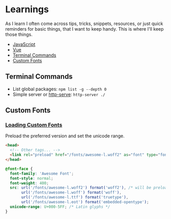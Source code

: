 # Learnings
As I learn I often come across tips, tricks, snippets, resources, or just quick reminders for basic things, that I want to keep handy. This is where I'll keep those things.

- [JavaScript](learn.js)
- [Vue](vue)
- [Terminal Commands](#terminal-commands)
- [Custom Fonts](#custom-fonts)

## Terminal Commands

- List global packages: `npm list -g --depth 0`
- Simple server or [http-serve](https://www.npmjs.com/package/http-server): `http-server ./`

## Custom Fonts

### [Loading Custom Fonts](https://developers.google.com/web/fundamentals/performance/optimizing-content-efficiency/webfont-optimization)

Preload the preferred version and set the unicode range.

```html
<head>
  <!-- Other tags... -->
  <link rel="preload" href="/fonts/awesome-l.woff2" as="font" type="font/woff2" crossorigin="anonymous">
</head>
```

```css
@font-face {
  font-family: 'Awesome Font';
  font-style: normal;
  font-weight: 400;
  src: url('/fonts/awesome-l.woff2') format('woff2'), /* will be preloaded */ 
       url('/fonts/awesome-l.woff') format('woff'),
       url('/fonts/awesome-l.ttf') format('truetype'),
       url('/fonts/awesome-l.eot') format('embedded-opentype');
  unicode-range: U+000-5FF; /* Latin glyphs */
}
```